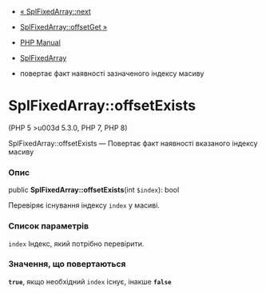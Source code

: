 - [« SplFixedArray::next](splfixedarray.next.md)
- [SplFixedArray::offsetGet »](splfixedarray.offsetget.md)

- [PHP Manual](index.md)
- [SplFixedArray](class.splfixedarray.md)
- повертає факт наявності зазначеного індексу масиву

# SplFixedArray::offsetExists

(PHP 5 \>u003d 5.3.0, PHP 7, PHP 8)

SplFixedArray::offsetExists — Повертає факт наявності вказаного індексу
масиву

### Опис

public **SplFixedArray::offsetExists**(int `$index`): bool

Перевіряє існування індексу `index` у масиві.

### Список параметрів

`index`
Індекс, який потрібно перевірити.

### Значення, що повертаються

**`true`**, якщо необхідний `index` існує, інакше
**`false`**
